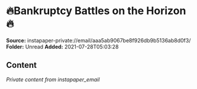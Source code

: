 # 🔥Bankruptcy Battles on the Horizon🔥

**Source:** instapaper-private://email/aaa5ab9067be8f926db9b5136ab8d0f3/
**Folder:** Unread
**Added:** 2021-07-28T05:03:28




## Content
*Private content from instapaper_email*
